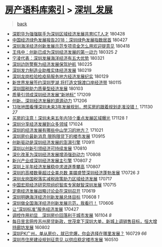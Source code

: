 [房产语料库索引](../../README.md)  > [深圳_发展](深圳_发展.md)
====
> [back](../README.md)

- [深职华为强强联手为深圳区域经济发展共育ICT人才](http://jkwz.applinzi.com/ittc/7096924400073049099.html#%E6%B7%B1%E8%81%8C%E5%8D%8E%E4%B8%BA%E5%BC%BA%E5%BC%BA%E8%81%94%E6%89%8B%E4%B8%BA%E6%B7%B1%E5%9C%B3%E5%8C%BA%E5%9F%9F%E7%BB%8F%E6%B5%8E%E5%8F%91%E5%B1%95%E5%85%B1%E8%82%B2ICT%E4%BA%BA%E6%89%8D) 180428  
- [中国经济绿色发展报告2018：深圳绿色发展指数居首](http://jkwz.applinzi.com/ittc/7096561696741262342.html#%E4%B8%AD%E5%9B%BD%E7%BB%8F%E6%B5%8E%E7%BB%BF%E8%89%B2%E5%8F%91%E5%B1%95%E6%8A%A5%E5%91%8A2018%EF%BC%9A%E6%B7%B1%E5%9C%B3%E7%BB%BF%E8%89%B2%E5%8F%91%E5%B1%95%E6%8C%87%E6%95%B0%E5%B1%85%E9%A6%96) 180427  
- [深圳海洋经济创新发展示范专项资金怎么用欢迎提意见](http://jkwz.applinzi.com/ittc/7093306815662261254.html#%E6%B7%B1%E5%9C%B3%E6%B5%B7%E6%B4%8B%E7%BB%8F%E6%B5%8E%E5%88%9B%E6%96%B0%E5%8F%91%E5%B1%95%E7%A4%BA%E8%8C%83%E4%B8%93%E9%A1%B9%E8%B5%84%E9%87%91%E6%80%8E%E4%B9%88%E7%94%A8%E6%AC%A2%E8%BF%8E%E6%8F%90%E6%84%8F%E8%A7%81) 180418  
- [王伟中：创新已成为深圳经济发展的第一动力](http://jkwz.applinzi.com/ittc/7084345325479527430.html#%E7%8E%8B%E4%BC%9F%E4%B8%AD%EF%BC%9A%E5%88%9B%E6%96%B0%E5%B7%B2%E6%88%90%E4%B8%BA%E6%B7%B1%E5%9C%B3%E7%BB%8F%E6%B5%8E%E5%8F%91%E5%B1%95%E7%9A%84%E7%AC%AC%E4%B8%80%E5%8A%A8%E5%8A%9B) 180325 *2* 
- [宁凌代表：深圳发展海洋经济有五大优势](http://jkwz.applinzi.com/ittc/7082864757273265159.html#%E5%AE%81%E5%87%8C%E4%BB%A3%E8%A1%A8%EF%BC%9A%E6%B7%B1%E5%9C%B3%E5%8F%91%E5%B1%95%E6%B5%B7%E6%B4%8B%E7%BB%8F%E6%B5%8E%E6%9C%89%E4%BA%94%E5%A4%A7%E4%BC%98%E5%8A%BF) 180321  
- [深圳边防警察为经济发展保驾护航](http://jkwz.applinzi.com/ittc/7074044652485608464.html#%E6%B7%B1%E5%9C%B3%E8%BE%B9%E9%98%B2%E8%AD%A6%E5%AF%9F%E4%B8%BA%E7%BB%8F%E6%B5%8E%E5%8F%91%E5%B1%95%E4%BF%9D%E9%A9%BE%E6%8A%A4%E8%88%AA) 180225  
- [深圳发力制造业助推实体经济发展](http://jkwz.applinzi.com/ittc/7071747012725048336.html#%E6%B7%B1%E5%9C%B3%E5%8F%91%E5%8A%9B%E5%88%B6%E9%80%A0%E4%B8%9A%E5%8A%A9%E6%8E%A8%E5%AE%9E%E4%BD%93%E7%BB%8F%E6%B5%8E%E5%8F%91%E5%B1%95) 180219  
- [深圳龙岗检验检疫局服务地方经济发展纪实](http://jkwz.applinzi.com/ittc/7063944371177522192.html#%E6%B7%B1%E5%9C%B3%E9%BE%99%E5%B2%97%E6%A3%80%E9%AA%8C%E6%A3%80%E7%96%AB%E5%B1%80%E6%9C%8D%E5%8A%A1%E5%9C%B0%E6%96%B9%E7%BB%8F%E6%B5%8E%E5%8F%91%E5%B1%95%E7%BA%AA%E5%AE%9E) 180129  
- [新世界发展签约深圳罗湖 将打造文锦渡口岸经济带](http://jkwz.applinzi.com/ittc/7058848018311152650.html#%E6%96%B0%E4%B8%96%E7%95%8C%E5%8F%91%E5%B1%95%E7%AD%BE%E7%BA%A6%E6%B7%B1%E5%9C%B3%E7%BD%97%E6%B9%96+%E5%B0%86%E6%89%93%E9%80%A0%E6%96%87%E9%94%A6%E6%B8%A1%E5%8F%A3%E5%B2%B8%E7%BB%8F%E6%B5%8E%E5%B8%A6) 180115  
- [深圳国税助力质量型经济发展](http://jkwz.applinzi.com/ittc/7054304900295427079.html#%E6%B7%B1%E5%9C%B3%E5%9B%BD%E7%A8%8E%E5%8A%A9%E5%8A%9B%E8%B4%A8%E9%87%8F%E5%9E%8B%E7%BB%8F%E6%B5%8E%E5%8F%91%E5%B1%95) 180103  
- [质量引领成深圳经济发展“新地标”](http://jkwz.applinzi.com/ittc/7045011374944551953.html#%E8%B4%A8%E9%87%8F%E5%BC%95%E9%A2%86%E6%88%90%E6%B7%B1%E5%9C%B3%E7%BB%8F%E6%B5%8E%E5%8F%91%E5%B1%95%E2%80%9C%E6%96%B0%E5%9C%B0%E6%A0%87%E2%80%9D) 171209  
- [创新，深圳经济发展的源源动力](http://jkwz.applinzi.com/ittc/7044101366115468304.html#%E5%88%9B%E6%96%B0%EF%BC%8C%E6%B7%B1%E5%9C%B3%E7%BB%8F%E6%B5%8E%E5%8F%91%E5%B1%95%E7%9A%84%E6%BA%90%E6%BA%90%E5%8A%A8%E5%8A%9B) 171206  
- [13张地图看懂深圳未来3年发展规划，想买房的跟着规划走准没错！](http://jkwz.applinzi.com/ittc/7041805757337568273.html#13%E5%BC%A0%E5%9C%B0%E5%9B%BE%E7%9C%8B%E6%87%82%E6%B7%B1%E5%9C%B3%E6%9C%AA%E6%9D%A53%E5%B9%B4%E5%8F%91%E5%B1%95%E8%A7%84%E5%88%92%EF%BC%8C%E6%83%B3%E4%B9%B0%E6%88%BF%E7%9A%84%E8%B7%9F%E7%9D%80%E8%A7%84%E5%88%92%E8%B5%B0%E5%87%86%E6%B2%A1%E9%94%99%EF%BC%81) 171130 *27* 
- [买房的注意！深圳未来五年内18个重点发展区域曝光](http://jkwz.applinzi.com/ittc/7041036251417805841.html#%E4%B9%B0%E6%88%BF%E7%9A%84%E6%B3%A8%E6%84%8F%EF%BC%81%E6%B7%B1%E5%9C%B3%E6%9C%AA%E6%9D%A5%E4%BA%94%E5%B9%B4%E5%86%8518%E4%B8%AA%E9%87%8D%E7%82%B9%E5%8F%91%E5%B1%95%E5%8C%BA%E5%9F%9F%E6%9B%9D%E5%85%89) 171128 *1* 
- [深圳分享经济发展到众多领域](http://jkwz.applinzi.com/ittc/7028047171784541200.html#%E6%B7%B1%E5%9C%B3%E5%88%86%E4%BA%AB%E7%BB%8F%E6%B5%8E%E5%8F%91%E5%B1%95%E5%88%B0%E4%BC%97%E5%A4%9A%E9%A2%86%E5%9F%9F) 171024  
- [深圳的经济发展有哪些中山学习的地方？](http://jkwz.applinzi.com/ittc/7026995917566247952.html#%E6%B7%B1%E5%9C%B3%E7%9A%84%E7%BB%8F%E6%B5%8E%E5%8F%91%E5%B1%95%E6%9C%89%E5%93%AA%E4%BA%9B%E4%B8%AD%E5%B1%B1%E5%AD%A6%E4%B9%A0%E7%9A%84%E5%9C%B0%E6%96%B9%EF%BC%9F) 171021  
- [深圳房价最新消息 限购限贷下的楼市发展](http://jkwz.applinzi.com/ittc/7013475818238640913.html#%E6%B7%B1%E5%9C%B3%E6%88%BF%E4%BB%B7%E6%9C%80%E6%96%B0%E6%B6%88%E6%81%AF+%E9%99%90%E8%B4%AD%E9%99%90%E8%B4%B7%E4%B8%8B%E7%9A%84%E6%A5%BC%E5%B8%82%E5%8F%91%E5%B1%95) 170915  
- [创新驱动是深圳经济发展的澎湃引擎](http://jkwz.applinzi.com/ittc/7012070392355881745.html#%E5%88%9B%E6%96%B0%E9%A9%B1%E5%8A%A8%E6%98%AF%E6%B7%B1%E5%9C%B3%E7%BB%8F%E6%B5%8E%E5%8F%91%E5%B1%95%E7%9A%84%E6%BE%8E%E6%B9%83%E5%BC%95%E6%93%8E) 170911  
- [深圳以创新引领经济可持续发展](http://jkwz.applinzi.com/ittc/7000092235151180817.html#%E6%B7%B1%E5%9C%B3%E4%BB%A5%E5%88%9B%E6%96%B0%E5%BC%95%E9%A2%86%E7%BB%8F%E6%B5%8E%E5%8F%AF%E6%8C%81%E7%BB%AD%E5%8F%91%E5%B1%95) 170810  
- [深化改革为深圳经济发展增添强劲动力](http://jkwz.applinzi.com/ittc/6999353511836648465.html#%E6%B7%B1%E5%8C%96%E6%94%B9%E9%9D%A9%E4%B8%BA%E6%B7%B1%E5%9C%B3%E7%BB%8F%E6%B5%8E%E5%8F%91%E5%B1%95%E5%A2%9E%E6%B7%BB%E5%BC%BA%E5%8A%B2%E5%8A%A8%E5%8A%9B) 170808  
- [新兴产业成深圳经济发展主引擎](http://jkwz.applinzi.com/ittc/6999005435192149009.html#%E6%96%B0%E5%85%B4%E4%BA%A7%E4%B8%9A%E6%88%90%E6%B7%B1%E5%9C%B3%E7%BB%8F%E6%B5%8E%E5%8F%91%E5%B1%95%E4%B8%BB%E5%BC%95%E6%93%8E) 170807 *2* 
- [深圳上半年经济发展稳中求进逐季攀高](http://jkwz.applinzi.com/ittc/6998977544144290833.html#%E6%B7%B1%E5%9C%B3%E4%B8%8A%E5%8D%8A%E5%B9%B4%E7%BB%8F%E6%B5%8E%E5%8F%91%E5%B1%95%E7%A8%B3%E4%B8%AD%E6%B1%82%E8%BF%9B%E9%80%90%E5%AD%A3%E6%94%80%E9%AB%98) 170807  
- [深圳的高楼数量超过全美总数 美媒盛赞深圳经济蓬勃发展](http://jkwz.applinzi.com/ittc/6994647939635741713.html#%E6%B7%B1%E5%9C%B3%E7%9A%84%E9%AB%98%E6%A5%BC%E6%95%B0%E9%87%8F%E8%B6%85%E8%BF%87%E5%85%A8%E7%BE%8E%E6%80%BB%E6%95%B0+%E7%BE%8E%E5%AA%92%E7%9B%9B%E8%B5%9E%E6%B7%B1%E5%9C%B3%E7%BB%8F%E6%B5%8E%E8%93%AC%E5%8B%83%E5%8F%91%E5%B1%95) 170726 *3* 
- [深圳龙岗国税落实减税政策助力区域经济发展](http://jkwz.applinzi.com/ittc/6991231369915925521.html#%E6%B7%B1%E5%9C%B3%E9%BE%99%E5%B2%97%E5%9B%BD%E7%A8%8E%E8%90%BD%E5%AE%9E%E5%87%8F%E7%A8%8E%E6%94%BF%E7%AD%96%E5%8A%A9%E5%8A%9B%E5%8C%BA%E5%9F%9F%E7%BB%8F%E6%B5%8E%E5%8F%91%E5%B1%95) 170717  
- [中国宏观经济研究院组织智库专家献智深圳发展](http://jkwz.applinzi.com/ittc/6990476581771150353.html#%E4%B8%AD%E5%9B%BD%E5%AE%8F%E8%A7%82%E7%BB%8F%E6%B5%8E%E7%A0%94%E7%A9%B6%E9%99%A2%E7%BB%84%E7%BB%87%E6%99%BA%E5%BA%93%E4%B8%93%E5%AE%B6%E7%8C%AE%E6%99%BA%E6%B7%B1%E5%9C%B3%E5%8F%91%E5%B1%95) 170715  
- [定南经济发展战略讨论会在深圳召开](http://jkwz.applinzi.com/ittc/6980869141857567749.html#%E5%AE%9A%E5%8D%97%E7%BB%8F%E6%B5%8E%E5%8F%91%E5%B1%95%E6%88%98%E7%95%A5%E8%AE%A8%E8%AE%BA%E4%BC%9A%E5%9C%A8%E6%B7%B1%E5%9C%B3%E5%8F%AC%E5%BC%80) 170619  
- [深圳明确海洋经济创新发展总体目标](http://jkwz.applinzi.com/ittc/6976723588550755332.html#%E6%B7%B1%E5%9C%B3%E6%98%8E%E7%A1%AE%E6%B5%B7%E6%B4%8B%E7%BB%8F%E6%B5%8E%E5%88%9B%E6%96%B0%E5%8F%91%E5%B1%95%E6%80%BB%E4%BD%93%E7%9B%AE%E6%A0%87) 170608 *1* 
- [深圳做全国海洋经济创新发展示范，我看行！](http://jkwz.applinzi.com/ittc/6976069115482473477.html#%E6%B7%B1%E5%9C%B3%E5%81%9A%E5%85%A8%E5%9B%BD%E6%B5%B7%E6%B4%8B%E7%BB%8F%E6%B5%8E%E5%88%9B%E6%96%B0%E5%8F%91%E5%B1%95%E7%A4%BA%E8%8C%83%EF%BC%8C%E6%88%91%E7%9C%8B%E8%A1%8C%EF%BC%81) 170606  
- [让“深圳标准”服务经济发展](http://jkwz.applinzi.com/ittc/6961166628086612997.html#%E8%AE%A9%E2%80%9C%E6%B7%B1%E5%9C%B3%E6%A0%87%E5%87%86%E2%80%9D%E6%9C%8D%E5%8A%A1%E7%BB%8F%E6%B5%8E%E5%8F%91%E5%B1%95) 170427  
- [调控作用初显　深圳房价回落利于城市发展](http://jkwz.applinzi.com/ittc/6896399268570465284.html#%E8%B0%83%E6%8E%A7%E4%BD%9C%E7%94%A8%E5%88%9D%E6%98%BE%E3%80%80%E6%B7%B1%E5%9C%B3%E6%88%BF%E4%BB%B7%E5%9B%9E%E8%90%BD%E5%88%A9%E4%BA%8E%E5%9F%8E%E5%B8%82%E5%8F%91%E5%B1%95) 161104 *8* 
- [每日昱言网传苏州房贷新政，世茂拿下深圳大单，新城上调销售目标，恒大增持廊坊发展](http://jkwz.applinzi.com/ittc/6861660892680422405.html#%E6%AF%8F%E6%97%A5%E6%98%B1%E8%A8%80%E7%BD%91%E4%BC%A0%E8%8B%8F%E5%B7%9E%E6%88%BF%E8%B4%B7%E6%96%B0%E6%94%BF%EF%BC%8C%E4%B8%96%E8%8C%82%E6%8B%BF%E4%B8%8B%E6%B7%B1%E5%9C%B3%E5%A4%A7%E5%8D%95%EF%BC%8C%E6%96%B0%E5%9F%8E%E4%B8%8A%E8%B0%83%E9%94%80%E5%94%AE%E7%9B%AE%E6%A0%87%EF%BC%8C%E6%81%92%E5%A4%A7%E5%A2%9E%E6%8C%81%E5%BB%8A%E5%9D%8A%E5%8F%91%E5%B1%95) 160802  
- [深圳PK广州，单从房价，就已完爆，你会选择在哪里发展？](http://jkwz.applinzi.com/ittc/6860292575159911429.html#%E6%B7%B1%E5%9C%B3PK%E5%B9%BF%E5%B7%9E%EF%BC%8C%E5%8D%95%E4%BB%8E%E6%88%BF%E4%BB%B7%EF%BC%8C%E5%B0%B1%E5%B7%B2%E5%AE%8C%E7%88%86%EF%BC%8C%E4%BD%A0%E4%BC%9A%E9%80%89%E6%8B%A9%E5%9C%A8%E5%93%AA%E9%87%8C%E5%8F%91%E5%B1%95%EF%BC%9F) 160729 *66* 
- [深圳市住房建设规划征意见 以供应稳定楼市发展](http://jkwz.applinzi.com/ittc/6830620543367513093.html#%E6%B7%B1%E5%9C%B3%E5%B8%82%E4%BD%8F%E6%88%BF%E5%BB%BA%E8%AE%BE%E8%A7%84%E5%88%92%E5%BE%81%E6%84%8F%E8%A7%81+%E4%BB%A5%E4%BE%9B%E5%BA%94%E7%A8%B3%E5%AE%9A%E6%A5%BC%E5%B8%82%E5%8F%91%E5%B1%95) 160510  

